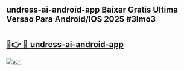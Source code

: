 ## undress-ai-android-app Baixar Gratis Ultima Versao Para Android/IOS 2025 #3lmo3

# <h2><a href="https://ainizakaria.my?title=undress-ai-android-app&ref=20M">🔗👉 🔴 undress-ai-android-app</a></h2>

[![acn](https://github.com/user-attachments/assets/0f9c940e-d8b0-45ae-aac7-cd30a18b3e1c)](https://ainizakaria.my?title=undress-ai-android-app&ref=20M)

